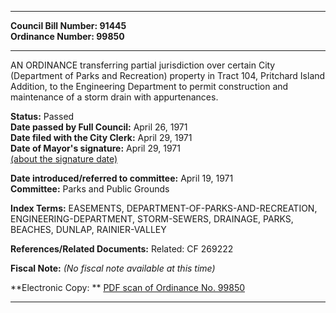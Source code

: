 * * * * *  
  
**Council Bill Number: [](#h0)[](#h2)91445**   
**Ordinance Number: 99850**  
  
* * * * *  
  
AN ORDINANCE transferring partial jurisdiction over certain City (Department of Parks and Recreation) property in Tract 104, Pritchard Island Addition, to the Engineering Department to permit construction and maintenance of a storm drain with appurtenances.  
  
**Status:** Passed   
**Date passed by Full Council:** April 26, 1971   
**Date filed with the City Clerk:** April 29, 1971   
**Date of Mayor's signature:** April 29, 1971   
[(about the signature date)](/~public/approvaldate.htm)   
  
  
**Date introduced/referred to committee:** April 19, 1971   
**Committee:** Parks and Public Grounds   
  
**Index Terms:** EASEMENTS, DEPARTMENT-OF-PARKS-AND-RECREATION, ENGINEERING-DEPARTMENT, STORM-SEWERS, DRAINAGE, PARKS, BEACHES, DUNLAP, RAINIER-VALLEY  
  
**References/Related Documents:** Related: CF 269222  
  
**Fiscal Note:** *(No fiscal note available at this time)*  
  
**Electronic Copy: ** [PDF scan of Ordinance No. 99850](/~archives/Ordinances/Ord_99850.pdf)  
  
* * * * *  
